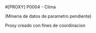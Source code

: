#[PROXY] P0004 - Clima

(Mineria de datos de parametro pendiente)

Proxy creado con fines de coordinacion